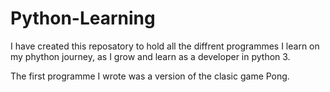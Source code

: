 # Python-Learning
I have created this reposatory to hold all the diffrent programmes I learn on my phython journey, as I grow and learn as a developer in python 3.

The first programme  I wrote was a version of the clasic game Pong. 
